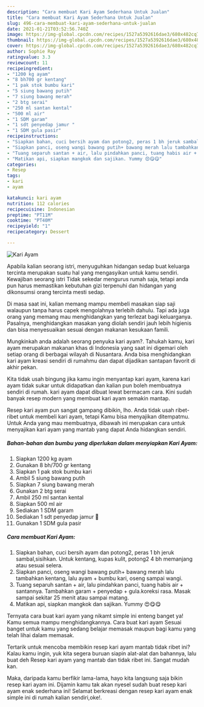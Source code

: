 ```yaml
---
description: "Cara membuat Kari Ayam Sederhana Untuk Jualan"
title: "Cara membuat Kari Ayam Sederhana Untuk Jualan"
slug: 496-cara-membuat-kari-ayam-sederhana-untuk-jualan
date: 2021-01-21T03:52:56.740Z
image: https://img-global.cpcdn.com/recipes/1527a5392616dae3/680x482cq70/kari-ayam-foto-resep-utama.jpg
thumbnail: https://img-global.cpcdn.com/recipes/1527a5392616dae3/680x482cq70/kari-ayam-foto-resep-utama.jpg
cover: https://img-global.cpcdn.com/recipes/1527a5392616dae3/680x482cq70/kari-ayam-foto-resep-utama.jpg
author: Sophie Ray
ratingvalue: 3.3
reviewcount: 11
recipeingredient:
- "1200 kg ayam"
- "8 bh700 gr kentang"
- "1 pak stok bumbu kari"
- "5 siung bawang putih"
- "7 siung bawang merah"
- "2 btg serai"
- "250 ml santan kental"
- "500 ml air"
- "1 SDM garam"
- "1 sdt penyedap jamur "
- "1 SDM gula pasir"
recipeinstructions:
- "Siapkan bahan, cuci bersih ayam dan potong2, peras 1 bh jeruk sambal,sisihkan. Untuk kentang, kupas kulit, potong2 4 bh memanjang atau sesuai selera."
- "Siapkan panci, oseng wangi bawang putih+ bawang merah lalu tambahkan kentang, lalu ayam + bumbu kari, oseng sampai wangi."
- "Tuang separuh santan + air, lalu pindahkan panci, tuang habis air + santannya. Tambahkan garam + penyedap + gula.koreksi rasa. Masak sampai sekitar 25 menit atau sampai matang."
- "Matikan api, siapkan mangkok dan sajikan. Yummy 😍😋😋"
categories:
- Resep
tags:
- kari
- ayam

katakunci: kari ayam 
nutrition: 112 calories
recipecuisine: Indonesian
preptime: "PT11M"
cooktime: "PT40M"
recipeyield: "1"
recipecategory: Dessert

---
```



![Kari Ayam](https://img-global.cpcdn.com/recipes/1527a5392616dae3/680x482cq70/kari-ayam-foto-resep-utama.jpg)

Apabila kalian seorang istri, menyuguhkan hidangan sedap buat keluarga tercinta merupakan suatu hal yang mengasyikan untuk kamu sendiri. Kewajiban seorang istri Tidak sekedar mengurus rumah saja, tetapi anda pun harus memastikan kebutuhan gizi terpenuhi dan hidangan yang dikonsumsi orang tercinta mesti sedap.

Di masa  saat ini, kalian memang mampu membeli masakan siap saji walaupun tanpa harus capek mengolahnya terlebih dahulu. Tapi ada juga orang yang memang mau menghidangkan yang terlezat bagi keluarganya. Pasalnya, menghidangkan masakan yang diolah sendiri jauh lebih higienis dan bisa menyesuaikan sesuai dengan makanan kesukaan famili. 



Mungkinkah anda adalah seorang penyuka kari ayam?. Tahukah kamu, kari ayam merupakan makanan khas di Indonesia yang saat ini digemari oleh setiap orang di berbagai wilayah di Nusantara. Anda bisa menghidangkan kari ayam kreasi sendiri di rumahmu dan dapat dijadikan santapan favorit di akhir pekan.

Kita tidak usah bingung jika kamu ingin menyantap kari ayam, karena kari ayam tidak sukar untuk didapatkan dan kalian pun boleh membuatnya sendiri di rumah. kari ayam dapat dibuat lewat bermacam cara. Kini sudah banyak resep modern yang membuat kari ayam semakin mantap.

Resep kari ayam pun sangat gampang dibikin, lho. Anda tidak usah ribet-ribet untuk membeli kari ayam, tetapi Kamu bisa menyajikan ditempatmu. Untuk Anda yang mau membuatnya, dibawah ini merupakan cara untuk menyajikan kari ayam yang mantab yang dapat Anda hidangkan sendiri.

<!--inarticleads1-->

##### Bahan-bahan dan bumbu yang diperlukan dalam menyiapkan Kari Ayam:

1. Siapkan 1200 kg ayam
1. Gunakan 8 bh/700 gr kentang
1. Siapkan 1 pak stok bumbu kari
1. Ambil 5 siung bawang putih
1. Siapkan 7 siung bawang merah
1. Gunakan 2 btg serai
1. Ambil 250 ml santan kental
1. Siapkan 500 ml air
1. Sediakan 1 SDM garam
1. Sediakan 1 sdt penyedap jamur 🍄
1. Gunakan 1 SDM gula pasir




<!--inarticleads2-->

##### Cara membuat Kari Ayam:

1. Siapkan bahan, cuci bersih ayam dan potong2, peras 1 bh jeruk sambal,sisihkan. Untuk kentang, kupas kulit, potong2 4 bh memanjang atau sesuai selera.
1. Siapkan panci, oseng wangi bawang putih+ bawang merah lalu tambahkan kentang, lalu ayam + bumbu kari, oseng sampai wangi.
1. Tuang separuh santan + air, lalu pindahkan panci, tuang habis air + santannya. Tambahkan garam + penyedap + gula.koreksi rasa. Masak sampai sekitar 25 menit atau sampai matang.
1. Matikan api, siapkan mangkok dan sajikan. Yummy 😍😋😋




Ternyata cara buat kari ayam yang nikamt simple ini enteng banget ya! Kamu semua mampu menghidangkannya. Cara buat kari ayam Sesuai banget untuk kamu yang sedang belajar memasak maupun bagi kamu yang telah lihai dalam memasak.

Tertarik untuk mencoba membikin resep kari ayam mantab tidak ribet ini? Kalau kamu ingin, yuk kita segera buruan siapin alat-alat dan bahannya, lalu buat deh Resep kari ayam yang mantab dan tidak ribet ini. Sangat mudah kan. 

Maka, daripada kamu berfikir lama-lama, hayo kita langsung saja bikin resep kari ayam ini. Dijamin kamu tak akan nyesel sudah buat resep kari ayam enak sederhana ini! Selamat berkreasi dengan resep kari ayam enak simple ini di rumah kalian sendiri,oke!.

